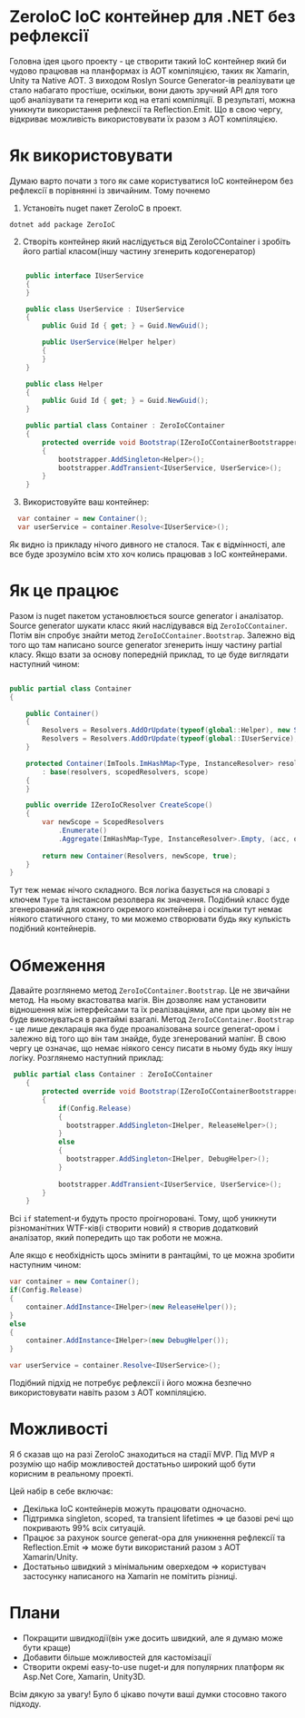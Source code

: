 # ZeroIoC IoC контейнер для .NET без рефлексії

Головна ідея цього проекту - це створити такий IoC контейнер який би чудово працював на планформах із AOT компіляцією, таких як Xamarin, Unity та Native AOT. З виходом Roslyn Source Generator-ів реалізувати це стало набагато простіше, оскільки, вони дають зручний API для того щоб аналізувати та генерити код на етапі компіляції. В результаті, можна уникнути використання рефлексії та Reflection.Emit. Що в свою чергу, відкриває можливість використовувати їх разом з AOT компіляцією.

# Як використовувати

Думаю варто почати з того як саме користуватися IoC контейнером без рефлексії в порівнянні із звичайним. Тому почнемо

1. Установіть nuget пакет ZeroIoC в проект.
```
dotnet add package ZeroIoC
```

2. Створіть контейнер який наслідується від ZeroIoCContainer і зробіть його partial класом(іншу частину згенерить кодогенератор)
``` cs

    public interface IUserService
    {
    }

    public class UserService : IUserService
    {
        public Guid Id { get; } = Guid.NewGuid();

        public UserService(Helper helper)
        {
        }
    }

    public class Helper
    {
        public Guid Id { get; } = Guid.NewGuid();
    }

    public partial class Container : ZeroIoCContainer
    {
        protected override void Bootstrap(IZeroIoCContainerBootstrapper bootstrapper)
        {
            bootstrapper.AddSingleton<Helper>();
            bootstrapper.AddTransient<IUserService, UserService>();
        }
    }

```

3. Використовуйте ваш контейнер:
``` cs 
  var container = new Container();
  var userService = container.Resolve<IUserService>();
```

Як видно із прикладу нічого дивного не сталося. Так є відмінності, але все буде зрозуміло всім хто хоч колись працював з IoC контейнерами.

# Як це працює

Разом із nuget пакетом установлюється source generator і аналізатор. Source generator шукати класс який наслідувався від ``` ZeroIoCContainer ```. Потім він спробує знайти метод ``` ZeroIoCContainer.Bootstrap ```. Залежно від того що там написано source generator згенерить іншу частину partial класу. Якщо взати за основу попередній приклад, то це буде виглядати наступний чином:

``` cs

public partial class Container
{

    public Container()
    {
        Resolvers = Resolvers.AddOrUpdate(typeof(global::Helper), new SingletonResolver(static resolver => new global::Helper()));
        Resolvers = Resolvers.AddOrUpdate(typeof(global::IUserService), new TransientResolver(static resolver => new global::UserService(resolver.Resolve<global::Helper>())));
    }

    protected Container(ImTools.ImHashMap<Type, InstanceResolver> resolvers, ImTools.ImHashMap<Type, InstanceResolver> scopedResolvers, bool scope = false)
        : base(resolvers, scopedResolvers, scope)
    {
    }

    public override IZeroIoCResolver CreateScope()
    {
        var newScope = ScopedResolvers
            .Enumerate()
            .Aggregate(ImHashMap<Type, InstanceResolver>.Empty, (acc, o) => acc.AddOrUpdate(o.Key, o.Value.Duplicate()));
        
        return new Container(Resolvers, newScope, true);
    }
}

```

Тут теж немає нічого складного. Вся логіка базується на словарі з ключем ``` Type ``` та інстансом резолвера як значення. Подібний класс буде згенерований для кожного окремого контейнера і оскільки тут немає ніякого статичного стану, то ми можемо створювати будь яку кулькість подібний контейнерів.


# Обмеження

Давайте розглянемо метод ``` ZeroIoCContainer.Bootstrap ```. Це не звичайни метод. На ньому вкастоватва магія.
Він дозволяє нам установити відношення між інтерфейсами та їх реалізваціями, але при цьому він не буде виконуваться в рантаймі взагалі.
Метод ``` ZeroIoCContainer.Bootstrap ``` - це лише декларація яка буде проаналізована source generat-ором і залежно від того що він там знайде, буде згенерований мапінг.
В свою чергу це означає, що немає ніякого сенсу писати в ньому будь яку іншу логіку. Розглянемо наступний приклад:
``` cs
 public partial class Container : ZeroIoCContainer
    {
        protected override void Bootstrap(IZeroIoCContainerBootstrapper bootstrapper)
        {
            if(Config.Release)
            {
              bootstrapper.AddSingleton<IHelper, ReleaseHelper>();
            }
            else 
            {
              bootstrapper.AddSingleton<IHelper, DebugHelper>();
            }
            
            bootstrapper.AddTransient<IUserService, UserService>();
        }
    }
```
Всі `` if `` statement-и будуть просто проігноровані. Тому, щоб уникнути різноманітних WTF-ків(і створити новий) я створив додатковий аналізатор, який попередить що так роботи не можна.

Але якщо є необхідність щось змінити в рантацймі, то це можна зробити наступним чином:
``` cs 
var container = new Container();
if(Config.Release)
{
    container.AddInstance<IHelper>(new ReleaseHelper());
}
else 
{
    container.AddInstance<IHelper>(new DebugHelper());
}

var userService = container.Resolve<IUserService>();
```
Подібний підхід не потребує рефлексії і його можна безпечно використовувати навіть разом з AOT компіляцією.

# Можливості

Я б сказав що на разі ZeroIoC знаходиться на стадії MVP. Під MVP я розумію що набір можливостей достатьньо широкий щоб бути корисним в реальному проекті.

Цей набір в себе включає:
- Декілька IoC контейнерів можуть працювати одночасно.
- Підтримка singleton, scoped, та transient lifetimes => це базові речі що покривають 99% всіх ситуацій.
- Працює за рахунок source generat-ора для уникнення рефлексії та Reflection.Emit => може бути використаний разом з AOT Xamarin/Unity.
- Достатьньо швидкий з мінімальним оверхедом => користувач застосунку написаного на Xamarin не помітить різниці.


# Плани
- Покращити швидкодії(він уже досить швидкий, але я думаю може бути краще)
- Добавити більше можливостей для кастомізації
- Створити окремі easy-to-use nuget-и для популярних платформ як Asp.Net Core, Xamarin, Unity3D.

Всім дякую за увагу! Було б цікаво почути ваші думки стосовно такого підходу.

